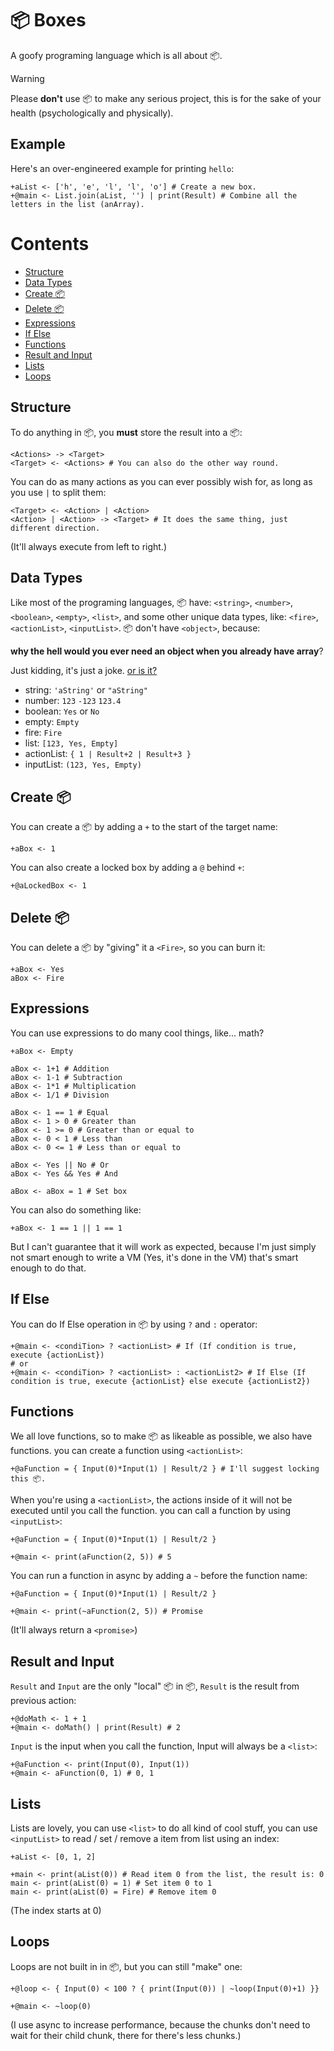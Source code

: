 # 📦 Boxes
A goofy programing language which is all about 📦.

> [!WARNING]
> Please **don't** use 📦 to make any serious project, this is for the sake of your health (psychologically and physically).

## Example
Here's an over-engineered example for printing `hello`:
```
+aList <- ['h', 'e', 'l', 'l', 'o'] # Create a new box.
+@main <- List.join(aList, '') | print(Result) # Combine all the letters in the list (anArray).
```

# Contents
* [Structure](#structure)
* [Data Types](#data-types)
* [Create 📦](#create-)
* [Delete 📦](#delete-)
* [Expressions](#expressions)
* [If Else](#if-else)
* [Functions](#functions)
* [Result and Input](#result-and-input)
* [Lists](#lists)
* [Loops](#loops)

## Structure
To do anything in 📦, you **must** store the result into a 📦:
```
<Actions> -> <Target>
<Target> <- <Actions> # You can also do the other way round.
```

You can do as many actions as you can ever possibly wish for, as long as you use `|` to split them:
```
<Target> <- <Action> | <Action>
<Action> | <Action> -> <Target> # It does the same thing, just different direction.
```
(It'll  always execute from left to right.)

## Data Types
Like most of the programing languages, 📦 have: `<string>`, `<number>`, `<boolean>`, `<empty>`, `<list>`, and some other unique data types, like: `<fire>`, `<actionList>`, `<inputList>`. 📦 don't have `<object>`, because:

**why the hell would you ever need an object when you already have array**?

Just kidding, it's just a joke. [or is it?](https://youtu.be/TN25ghkfgQA?si=4LEfLodD4PVCsSpI&t=2)

* string: `'aString'` or `"aString"`
* number: `123` `-123` `123.4`
* boolean: `Yes` or `No`
* empty: `Empty`
* fire: `Fire`
* list: `[123, Yes, Empty]`
* actionList: `{ 1 | Result+2 | Result+3 }`
* inputList: `(123, Yes, Empty)`


## Create 📦
You can create a 📦 by adding a `+` to the start of the target name:
```
+aBox <- 1
```
You can also create a locked box by adding a `@` behind `+`:
```
+@aLockedBox <- 1
```

## Delete 📦
You can delete a 📦 by "giving" it a `<Fire>`, so you can burn it:
```
+aBox <- Yes
aBox <- Fire
```

## Expressions
You can use expressions to do many cool things, like... math?
```
+aBox <- Empty

aBox <- 1+1 # Addition
aBox <- 1-1 # Subtraction
aBox <- 1*1 # Multiplication
aBox <- 1/1 # Division

aBox <- 1 == 1 # Equal
aBox <- 1 > 0 # Greater than
aBox <- 1 >= 0 # Greater than or equal to
aBox <- 0 < 1 # Less than
aBox <- 0 <= 1 # Less than or equal to

aBox <- Yes || No # Or
aBox <- Yes && Yes # And

aBox <- aBox = 1 # Set box
```
You can also do something like:
```
+aBox <- 1 == 1 || 1 == 1
```
But I can't guarantee that it will work as expected, because I'm just simply not smart enough to write a VM (Yes, it's done in the VM) that's smart enough to do that.

## If Else
You can do If Else operation in 📦 by using `?` and `:` operator:
```
+@main <- <condiTion> ? <actionList> # If (If condition is true, execute {actionList})
# or
+@main <- <condiTion> ? <actionList> : <actionList2> # If Else (If condition is true, execute {actionList} else execute {actionList2})
```

## Functions
We all love functions, so to make 📦 as likeable as possible, we also have functions. you can create a function using `<actionList>`:
```
+@aFunction = { Input(0)*Input(1) | Result/2 } # I'll suggest locking this 📦.
```
When you're using a `<actionList>`, the actions inside of it will not be executed until you call the function. you can call a function by using `<inputList>`:
```
+@aFunction = { Input(0)*Input(1) | Result/2 }

+@main <- print(aFunction(2, 5)) # 5
```
You can run a function in async by adding a `~` before the function name:
```
+@aFunction = { Input(0)*Input(1) | Result/2 }

+@main <- print(~aFunction(2, 5)) # Promise
```
(It'll always return a `<promise>`)

## Result and Input
`Result` and `Input` are the only "local" 📦 in 📦, `Result` is the result from previous action:
```
+@doMath <- 1 + 1
+@main <- doMath() | print(Result) # 2
```
`Input` is the input when you call the function, Input will always be a `<list>`:
```
+@aFunction <- print(Input(0), Input(1))
+@main <- aFunction(0, 1) # 0, 1
```

## Lists
Lists are lovely, you can use `<list>` to do all kind of cool stuff, you can use `<inputList>` to read / set / remove a item from list using an index:
```
+aList <- [0, 1, 2]

+main <- print(aList(0)) # Read item 0 from the list, the result is: 0
main <- print(aList(0) = 1) # Set item 0 to 1
main <- print(aList(0) = Fire) # Remove item 0
```
(The index starts at 0)

## Loops
Loops are not built in in 📦, but you can still "make" one:
```
+@loop <- { Input(0) < 100 ? { print(Input(0)) | ~loop(Input(0)+1) }}

+@main <- ~loop(0)
```
(I use async to increase performance, because the chunks don't need to wait for their child chunk, there for there's less chunks.)
